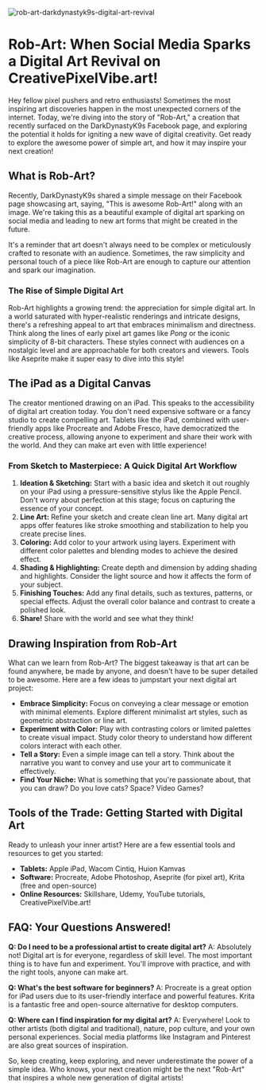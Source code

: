 ![rob-art-darkdynastyk9s-digital-art-revival](https://images.pexels.com/photos/18541809/pexels-photo-18541809.jpeg?auto=compress&cs=tinysrgb&fit=crop&h=627&w=1200)

# Rob-Art: When Social Media Sparks a Digital Art Revival on CreativePixelVibe.art!

Hey fellow pixel pushers and retro enthusiasts! Sometimes the most inspiring art discoveries happen in the most unexpected corners of the internet. Today, we're diving into the story of "Rob-Art," a creation that recently surfaced on the DarkDynastyK9s Facebook page, and exploring the potential it holds for igniting a new wave of digital creativity. Get ready to explore the awesome power of simple art, and how it may inspire your next creation!

## What is Rob-Art?

Recently, DarkDynastyK9s shared a simple message on their Facebook page showcasing art, saying, "This is awesome Rob-Art!" along with an image. We're taking this as a beautiful example of digital art sparking on social media and leading to new art forms that might be created in the future.

It's a reminder that art doesn't always need to be complex or meticulously crafted to resonate with an audience. Sometimes, the raw simplicity and personal touch of a piece like Rob-Art are enough to capture our attention and spark our imagination.

### The Rise of Simple Digital Art

Rob-Art highlights a growing trend: the appreciation for simple digital art. In a world saturated with hyper-realistic renderings and intricate designs, there's a refreshing appeal to art that embraces minimalism and directness. Think along the lines of early pixel art games like *Pong* or the iconic simplicity of 8-bit characters. These styles connect with audiences on a nostalgic level and are approachable for both creators and viewers. Tools like Aseprite make it super easy to dive into this style!

## The iPad as a Digital Canvas

The creator mentioned drawing on an iPad. This speaks to the accessibility of digital art creation today. You don't need expensive software or a fancy studio to create compelling art. Tablets like the iPad, combined with user-friendly apps like Procreate and Adobe Fresco, have democratized the creative process, allowing anyone to experiment and share their work with the world. And they can make art even with little experience!

### From Sketch to Masterpiece: A Quick Digital Art Workflow

1.  **Ideation & Sketching:** Start with a basic idea and sketch it out roughly on your iPad using a pressure-sensitive stylus like the Apple Pencil. Don't worry about perfection at this stage; focus on capturing the essence of your concept.
2.  **Line Art:** Refine your sketch and create clean line art. Many digital art apps offer features like stroke smoothing and stabilization to help you create precise lines.
3.  **Coloring:** Add color to your artwork using layers. Experiment with different color palettes and blending modes to achieve the desired effect.
4.  **Shading & Highlighting:** Create depth and dimension by adding shading and highlights. Consider the light source and how it affects the form of your subject.
5.  **Finishing Touches:** Add any final details, such as textures, patterns, or special effects. Adjust the overall color balance and contrast to create a polished look.
6.  **Share!** Share with the world and see what they think!

## Drawing Inspiration from Rob-Art

What can we learn from Rob-Art? The biggest takeaway is that art can be found anywhere, be made by anyone, and doesn't have to be super detailed to be awesome. Here are a few ideas to jumpstart your next digital art project:

*   **Embrace Simplicity:** Focus on conveying a clear message or emotion with minimal elements. Explore different minimalist art styles, such as geometric abstraction or line art.
*   **Experiment with Color:** Play with contrasting colors or limited palettes to create visual impact. Study color theory to understand how different colors interact with each other.
*   **Tell a Story:** Even a simple image can tell a story. Think about the narrative you want to convey and use your art to communicate it effectively.
*   **Find Your Niche:** What is something that you're passionate about, that you can draw? Do you love cats? Space? Video Games?

## Tools of the Trade: Getting Started with Digital Art

Ready to unleash your inner artist? Here are a few essential tools and resources to get you started:

*   **Tablets:** Apple iPad, Wacom Cintiq, Huion Kamvas
*   **Software:** Procreate, Adobe Photoshop, Aseprite (for pixel art), Krita (free and open-source)
*   **Online Resources:** Skillshare, Udemy, YouTube tutorials, CreativePixelVibe.art!

## FAQ: Your Questions Answered!

**Q: Do I need to be a professional artist to create digital art?**
A: Absolutely not! Digital art is for everyone, regardless of skill level. The most important thing is to have fun and experiment. You'll improve with practice, and with the right tools, anyone can make art.

**Q: What's the best software for beginners?**
A: Procreate is a great option for iPad users due to its user-friendly interface and powerful features. Krita is a fantastic free and open-source alternative for desktop computers.

**Q: Where can I find inspiration for my digital art?**
A: Everywhere! Look to other artists (both digital and traditional), nature, pop culture, and your own personal experiences. Social media platforms like Instagram and Pinterest are also great sources of inspiration.

So, keep creating, keep exploring, and never underestimate the power of a simple idea. Who knows, your next creation might be the next "Rob-Art" that inspires a whole new generation of digital artists!
